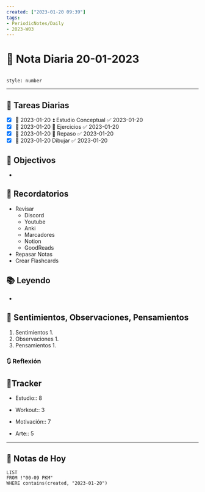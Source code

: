```yaml
---
created: ["2023-01-20 09:39"]
tags:
- PeriodicNotes/Daily
- 2023-W03
---
```


# 📅 Nota Diaria 20-01-2023
```toc

style: number

```

---
## 🔷 Tareas Diarias
- [x] 📅 2023-01-20 ⏫ Estudio Conceptual ✅ 2023-01-20
- [x] 📅 2023-01-20 🔼 Ejercicios ✅ 2023-01-20
- [x] 📅 2023-01-20 🔽  Repaso ✅ 2023-01-20
- [x] 📅 2023-01-20 Dibujar ✅ 2023-01-20

## 🎯 Objectivos
- 
## 📕 Recordatorios
- Revisar
	- Discord
	- Youtube
	- Anki
	- Marcadores
	- Notion
	- GoodReads
- Repasar Notas
- Crear Flashcards

## 📚 Leyendo
- 
## 💬 Sentimientos, Observaciones, Pensamientos 
1. Sentimientos
	1. 
2. Observaciones
	1. 
3. Pensamientos
	1. 
### 🔃 Reflexión

## 🔷Tracker

- Estudio:: 8

- Workout:: 3

- Motivación:: 7

- Arte:: 5
---

## 📅 Notas de Hoy
```dataview
LIST 
FROM !"00-09 PKM" 
WHERE contains(created, "2023-01-20")
```